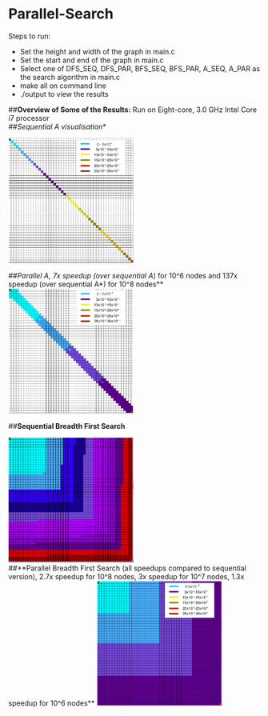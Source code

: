 # Parallel-Search

Steps to run:
- Set the height and width of the graph in main.c 
- Set the start and end of the graph in main.c 
- Select one of DFS_SEQ, DFS_PAR, BFS_SEQ, BFS_PAR, A_SEQ, A_PAR as the search algorithm in main.c 
- make all on command line 
- ./output to view the results 

##**Overview of Some of the Results:**
Run on Eight-core, 3.0 GHz Intel Core i7 processor<br/>
##**Sequential A* visualisation**



<img src="https://github.com/ishaan-jaff/Parallel-Search/blob/master/visualisation_code/Screen%20Shot%202020-05-01%20at%203.13.20%20PM.png" width="250" height="250">

##**Parallel A*, 7x speedup (over sequential A*) for 10^6 nodes and 137x speedup (over sequential A*) for 10^8 nodes**
<img src="https://github.com/ishaan-jaff/Parallel-Search/blob/master/visualisation_code/Screen%20Shot%202020-05-01%20at%201.39.55%20PM.png" width="250" height="250">
<br/>




##**Sequential Breadth First Search**




<img src="https://github.com/ishaan-jaff/Parallel-Search/blob/master/visualisation_code/Screen%20Shot%202020-05-01%20at%202.57.19%20PM.png" width="250" height="250">
<br/>
##**Parallel Breadth First Search (all speedups compared to sequential version), 2.7x speedup for 10^8 nodes, 3x speedup for 10^7 nodes, 1.3x speedup for 10^6 nodes**




<img src="https://github.com/ishaan-jaff/Parallel-Search/blob/master/visualisation_code/Screen%20Shot%202020-05-01%20at%201.44.22%20PM.png" width="250" height="250">
<br/>



